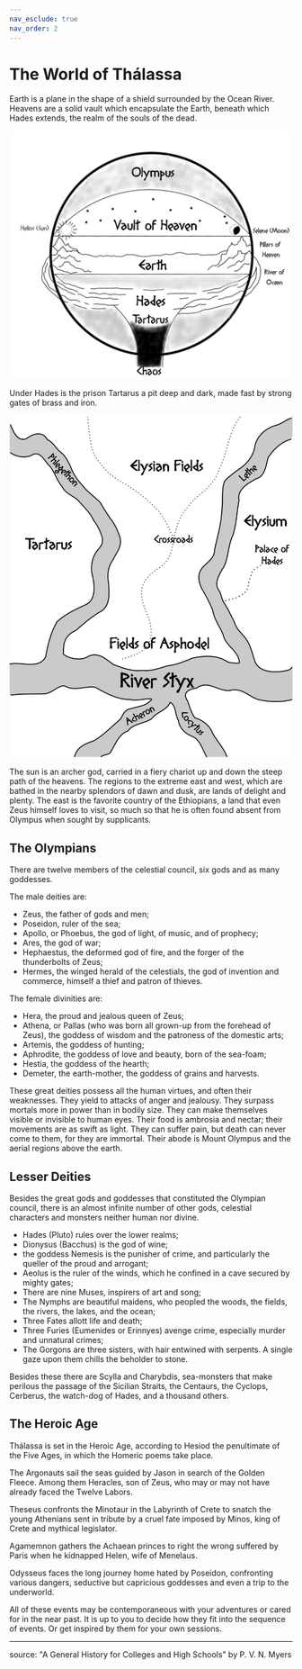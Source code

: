 ```yaml
---
nav_esclude: true 
nav_order: 2
---
```


# The World of Thálassa

Earth is a plane in the shape of a shield surrounded by the Ocean River. Heavens are a solid vault which encapsulate the Earth, beneath which Hades extends, the realm of the souls of the dead. 

![Cosmos Map](/img/cosmos_map.png)

Under Hades is the prison Tartarus a pit deep and dark, made fast by strong gates of brass and iron.

![Hades Map](/img/hades_map.png)

The sun is an archer god, carried in a fiery chariot up and down the steep path of the heavens. The regions to the extreme east and west, which are bathed in the nearby splendors of dawn and dusk, are lands of delight and plenty. The east is the favorite country of the Ethiopians, a land that even Zeus himself loves to visit, so much so that he is often found absent from Olympus when sought by supplicants.

## The Olympians

There are twelve members of the celestial council, six gods and as many goddesses. 

The male deities are:
* Zeus, the father of gods and men; 
* Poseidon, ruler of the sea; 
* Apollo, or Phoebus, the god of light, of music, and of prophecy; 
* Ares, the god of war; 
* Hephaestus, the deformed god of fire, and the forger of the thunderbolts of Zeus; 
* Hermes, the winged herald of the celestials, the god of invention and commerce, himself a thief and patron of thieves.

The female divinities are:
* Hera, the proud and jealous queen of Zeus; 
* Athena, or Pallas (who was born all grown-up from the forehead of Zeus), the goddess of wisdom and the patroness of the domestic arts; 
* Artemis, the goddess of hunting; 
* Aphrodite, the goddess of love and beauty, born of the sea-foam; 
* Hestia, the goddess of the hearth; 
* Demeter, the earth-mother, the goddess of grains and harvests. 

These great deities possess all the human virtues, and often their weaknesses. They yield to attacks of anger and jealousy. They surpass mortals more in power than in bodily size. They can make themselves visible or invisible to human eyes. Their food is ambrosia and nectar; their movements are as swift as light. They can suffer pain, but death can never come to them, for they are immortal. Their abode is Mount Olympus and the aerial regions above the earth.

## Lesser Deities

Besides the great gods and goddesses that constituted the Olympian council, there is an almost infinite number of other gods, celestial characters and monsters neither human nor divine.

* Hades (Pluto) rules over the lower realms; 
* Dionysus (Bacchus) is the god of wine; 
* the goddess Nemesis is the punisher of crime, and particularly the queller of the proud and arrogant; 
* Aeolus is the ruler of the winds, which he confined in a cave secured by mighty gates;
* There are nine Muses, inspirers of art and song;
* The Nymphs are beautiful maidens, who peopled the woods, the fields, the rivers, the lakes, and the ocean;
* Three Fates allott life and death;
* Three Furies (Eumenides or Erinnyes) avenge crime, especially murder and unnatural crimes;
* The Gorgons are three sisters, with hair entwined with serpents. A single gaze upon them chills the beholder to stone. 
  
Besides these there are Scylla and Charybdis, sea-monsters that make perilous the passage of the Sicilian Straits, the Centaurs, the Cyclops, Cerberus, the watch-dog of Hades, and a thousand others.

## The Heroic Age

Thálassa is set in the Heroic Age, according to Hesiod the penultimate of the Five Ages, in which the Homeric poems take place.

The Argonauts sail the seas guided by Jason in search of the Golden Fleece. Among them Heracles, son of Zeus, who may or may not have already faced the Twelve Labors. 

Theseus confronts the Minotaur in the Labyrinth of Crete to snatch the young Athenians sent in tribute by a cruel fate imposed by Minos, king of Crete and mythical legislator.

Agamemnon gathers the Achaean princes to right the wrong suffered by Paris when he kidnapped Helen, wife of Menelaus. 

Odysseus faces the long journey home hated by Poseidon, confronting various dangers, seductive but capricious goddesses and even a trip to the underworld.

All of these events may be contemporaneous with your adventures or cared for in the near past. It is up to you to decide how they fit into the sequence of events. Or get inspired by them for your own sessions.

---
source: "A General History for Colleges and High Schools" by P. V. N. Myers 
